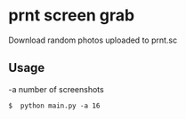 # prnt screen grab
Download random photos uploaded to prnt.sc

## Usage
-a number of screenshots
```
$  python main.py -a 16
```
